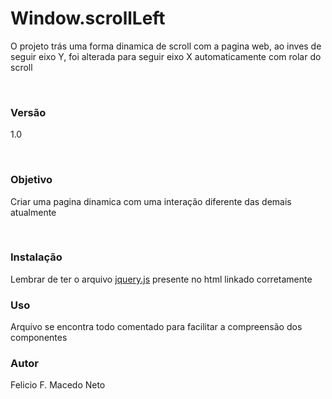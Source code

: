 <h1>Window.scrollLeft</h1>
<p>O projeto trás uma forma dinamica de scroll com a pagina web, ao inves de seguir eixo Y, foi alterada para seguir eixo X automaticamente com rolar do scroll</p>
<br>
<h3>Versão</h3>
<p>1.0<p>
<br>
<h3>Objetivo</h3>
<p>Criar uma pagina dinamica com uma interação diferente das demais atualmente</p>
<br>
<h3>Instalação</h3>
<p>Lembrar de ter o arquivo <a href="https://code.jquery.com/jquery-3.3.1.min.js">jquery.js</a> presente no html linkado corretamente</p.
<br>
<h3>Uso</h3>
<p>Arquivo se encontra todo comentado para facilitar a compreensão dos componentes</p>
<h3>Autor</h3>
<p>Felicio F. Macedo Neto</p>



